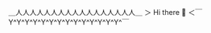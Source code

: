 
＿人人人人人人人人人人人人人人人人人＿​
＞          Hi there 👋          ＜​
￣Y^Y^Y^Y^Y^Y^Y^Y^Y^Y^Y^Y^Y^Y^￣

<!--
**tomieric/tomieric** is a ✨ _special_ ✨ repository because its `README.md` (this file) appears on your GitHub profile.

Here are some ideas to get you started:

- 🔭 I’m currently working on ...
- 🌱 I’m currently learning ...
- 👯 I’m looking to collaborate on ...
- 🤔 I’m looking for help with ...
- 💬 Ask me about ...
- 📫 How to reach me: ...
- 😄 Pronouns: ...
- ⚡ Fun fact: ...
-->
